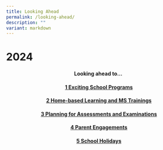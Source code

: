 ```yaml
---
title: Looking Ahead
permalink: /looking-ahead/
description: ""
variant: markdown
---
```

# **2024**
#### <center>Looking ahead to…&nbsp;
#### <center>[1 Exciting School Programs  ](https://greenridgesec.moe.edu.sg/la1/)<br>
####  <center>[2 Home-based Learning and MS Trainings ](https://greenridgesec.moe.edu.sg/la2/)<br>
####  <center>[3 Planning for Assessments and Examinations](https://greenridgesec.moe.edu.sg/la3/)<br>
####  <center>[4 Parent Engagements](   https://greenridgesec.moe.edu.sg/la4/)<br>
####  <center>[5 School Holidays](https://greenridgesec.moe.edu.sg/la5/)</center>

</center></center></center></center></center>